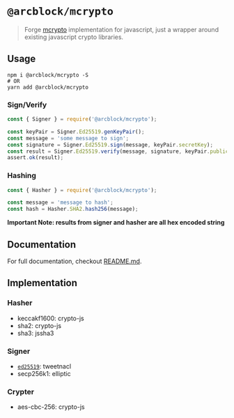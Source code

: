 # `@arcblock/mcrypto`

> Forge [mcrypto](https://github.com/ArcBlock/mcrypto) implementation for javascript, just a wrapper around existing javascript crypto libraries.


## Usage

```shell
npm i @arcblock/mcrypto -S
# OR
yarn add @arcblock/mcrypto
```

### Sign/Verify

```javascript
const { Signer } = require('@arcblock/mcrypto');

const keyPair = Signer.Ed25519.genKeyPair();
const message = 'some message to sign';
const signature = Signer.Ed25519.sign(message, keyPair.secretKey);
const result = Signer.Ed25519.verify(message, signature, keyPair.publicKey);
assert.ok(result);
```

### Hashing

```javascript
const { Hasher } = require('@arcblock/mcrypto');

const message = 'message to hash';
const hash = Hasher.SHA2.hash256(message);
```

**Important Note: results from signer and hasher are all hex encoded string**

## Documentation

For full documentation, checkout [README.md](./docs/README.md).

## Implementation

### Hasher

* keccakf1600: crypto-js
* sha2: crypto-js
* sha3: jssha3

### Signer

* [`ed25519`](https://github.com/ArcBlock/forge-js/commit/ed25519): tweetnacl
* secp256k1: elliptic

### Crypter

* aes-cbc-256: crypto-js

